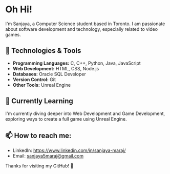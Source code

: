 # Oh Hi! 

I'm Sanjaya, a Computer Science student based in Toronto. I am passionate about software development and technology, especially related to video games.

## 🔧 Technologies & Tools
- **Programming Languages:** C, C++, Python, Java, JavaScript
- **Web Development:** HTML, CSS, Node.js
- **Databases:** Oracle SQL Developer
- **Version Control:** Git
- **Other Tools:** Unreal Engine

<!--
## 🚀 Projects
Here are a few projects I'm proud of:
- [Project 1]: Brief description and link
- [Project 2]: Brief description and link
- [Project 3]: Brief description and link
-->

## 🌱 Currently Learning

I'm currently diving deeper into Web Development and Game Development, exploring ways to create a full game using Unreal Engine.

<!--
## 💬 Let's Connect
I'm always open to collaborating on interesting projects. Whether it's about [Specific Collaboration Interests] or just grabbing a virtual coffee, feel free to reach out.
-->

## 📫 **How to reach me:**
- LinkedIn: <https://www.linkedin.com/in/sanjaya-maraj/>
- Email: sanjaya5maraj@gmail.com

Thanks for visiting my GitHub! 🚀
